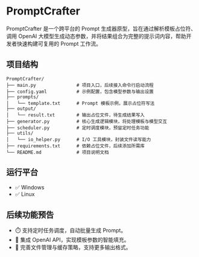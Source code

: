 # PromptCrafter

PromptCrafter 是一个跨平台的 Prompt 生成器原型，旨在通过解析模板占位符、调用 OpenAI 大模型生成动态参数，并将结果组合为完整的提示词内容，帮助开发者快速构建可复用的 Prompt 工作流。

## 项目结构
```
PromptCrafter/
├── main.py               # 项目入口，后续接入命令行启动流程
├── config.yaml           # 示例配置，包含模型参数与输出设置
├── prompts/
│   └── template.txt      # Prompt 模板示例，展示占位符写法
├── output/
│   └── result.txt        # 输出占位文件，待生成结果写入
├── generator.py          # 核心生成逻辑模块，将处理模板与模型交互
├── scheduler.py          # 定时调度模块，预留定时任务功能
├── utils/
│   └── io_helper.py      # I/O 工具模块，封装文件读写能力
├── requirements.txt      # 依赖占位文件，后续添加所需库
└── README.md             # 项目说明文档
```

## 运行平台
- ✅ Windows
- ✅ Linux

## 后续功能预告
- ⏱️ 支持定时任务调度，自动批量生成 Prompt。
- 🤖 集成 OpenAI API，实现模板参数的智能填充。
- 💾 完善文件管理与缓存策略，支持更多输出格式。
